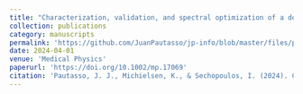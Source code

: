 ```yaml
---
title: "Characterization, validation, and spectral optimization of a dedicated breast CT system for contrast‐enhanced imaging"
collection: publications
category: manuscripts
permalink: 'https://github.com/JuanPautasso/jp-info/blob/master/files/pcm_optimization.pdf'  
date: 2024-04-01
venue: 'Medical Physics'
paperurl: 'https://doi.org/10.1002/mp.17069'
citation: 'Pautasso, J. J., Michielsen, K., & Sechopoulos, I. (2024). Characterization, validation, and spectral optimization of a dedicated breast CT system for contrast‐enhanced imaging. Medical physics, 51(5), 3322-3333.'
---
```

